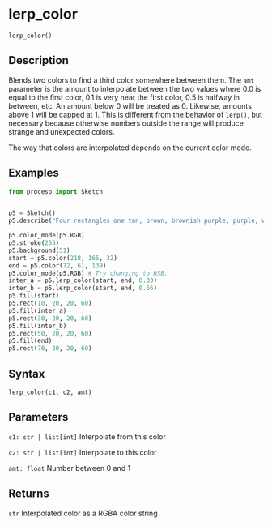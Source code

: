 # lerp_color

`lerp_color()`

## Description

Blends two colors to find a third color somewhere between them. The `amt`
parameter is the amount to interpolate between the two values where 0.0
is equal to the first color, 0.1 is very near the first color, 0.5 is
halfway in between, etc. An amount below 0 will be treated as 0. Likewise,
amounts above 1 will be capped at 1. This is different from the behavior
of `lerp()`, but necessary because otherwise numbers outside the range
will produce strange and unexpected colors.

The way that colors are interpolated depends on the current color mode.

## Examples

```python
from proceso import Sketch


p5 = Sketch()
p5.describe("Four rectangles one tan, brown, brownish purple, purple, with white outlines & 20×60")

p5.color_mode(p5.RGB)
p5.stroke(255)
p5.background(51)
start = p5.color(218, 165, 32)
end = p5.color(72, 61, 139)
p5.color_mode(p5.RGB) # Try changing to HSB.
inter_a = p5.lerp_color(start, end, 0.33)
inter_b = p5.lerp_color(start, end, 0.66)
p5.fill(start)
p5.rect(10, 20, 20, 60)
p5.fill(inter_a)
p5.rect(30, 20, 20, 60)
p5.fill(inter_b)
p5.rect(50, 20, 20, 60)
p5.fill(end)
p5.rect(70, 20, 20, 60)
```

## Syntax

`lerp_color(c1, c2, amt)`

## Parameters

`c1: str | list[int]` Interpolate from this color

`c2: str | list[int]` Interpolate to this color

`amt: float` Number between 0 and 1

## Returns

`str` Interpolated color as a RGBA color string
